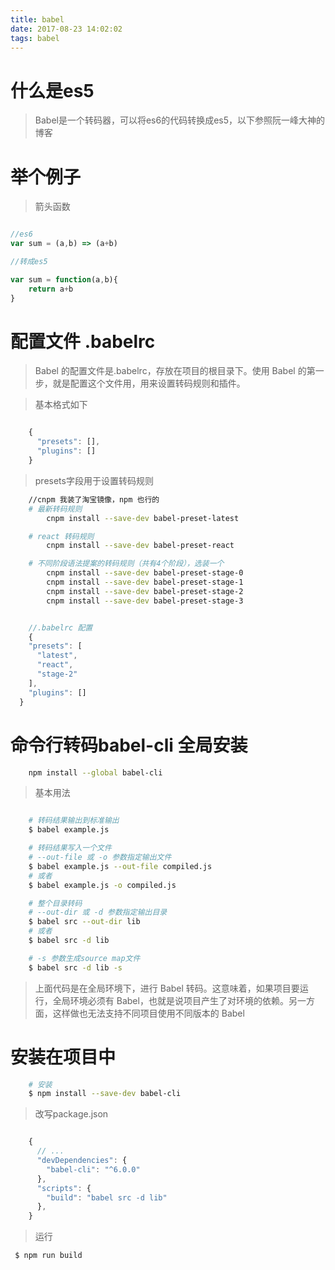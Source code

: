 ```yaml
---
title: babel
date: 2017-08-23 14:02:02
tags: babel
---
```

# 什么是es5

>Babel是一个转码器，可以将es6的代码转换成es5，以下参照阮一峰大神的博客


# 举个例子

> 箭头函数

``` javascript

//es6
var sum = (a,b) => (a+b)

//转成es5

var sum = function(a,b){
    return a+b
}

```

# 配置文件 .babelrc

>Babel 的配置文件是.babelrc，存放在项目的根目录下。使用 Babel 的第一步，就是配置这个文件用，用来设置转码规则和插件。

>基本格式如下

``` javascript

    {
      "presets": [],
      "plugins": []
    }

```

>presets字段用于设置转码规则

``` bash
    //cnpm 我装了淘宝镜像，npm 也行的
    # 最新转码规则
        cnpm install --save-dev babel-preset-latest

    # react 转码规则
        cnpm install --save-dev babel-preset-react

    # 不同阶段语法提案的转码规则（共有4个阶段），选装一个
        cnpm install --save-dev babel-preset-stage-0
        cnpm install --save-dev babel-preset-stage-1
        cnpm install --save-dev babel-preset-stage-2
        cnpm install --save-dev babel-preset-stage-3
```

``` javascript

    //.babelrc 配置
    {
    "presets": [
      "latest",
      "react",
      "stage-2"
    ],
    "plugins": []
  }

```

# 命令行转码babel-cli 全局安装

``` bash
    npm install --global babel-cli
```

> 基本用法

``` bash

    # 转码结果输出到标准输出
    $ babel example.js

    # 转码结果写入一个文件
    # --out-file 或 -o 参数指定输出文件
    $ babel example.js --out-file compiled.js
    # 或者
    $ babel example.js -o compiled.js

    # 整个目录转码
    # --out-dir 或 -d 参数指定输出目录
    $ babel src --out-dir lib
    # 或者
    $ babel src -d lib

    # -s 参数生成source map文件
    $ babel src -d lib -s
```

>上面代码是在全局环境下，进行 Babel 转码。这意味着，如果项目要运行，全局环境必须有 Babel，也就是说项目产生了对环境的依赖。另一方面，这样做也无法支持不同项目使用不同版本的 Babel


# 安装在项目中

``` bash
    # 安装
    $ npm install --save-dev babel-cli
```

>改写package.json 

``` javascript 

    {
      // ...
      "devDependencies": {
        "babel-cli": "^6.0.0"
      },
      "scripts": {
        "build": "babel src -d lib"
      },
    }

````

> 运行
``` bash
 $ npm run build

```




